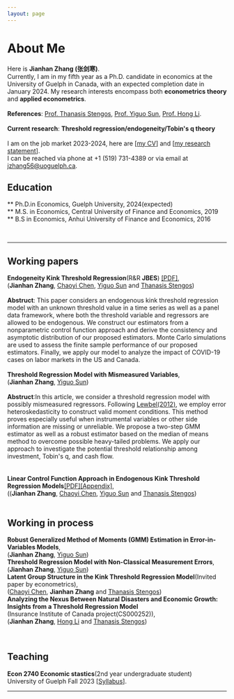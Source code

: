 ```yaml
---
layout: page
---
```


# About Me


Here is **Jianhan Zhang (张剑寒)**.       
Currently, I am in my fifth year as a Ph.D. candidate in economics at the University of Guelph in Canada, with an expected completion date in January 2024. My research interests encompass both **econometrics theory** and **applied econometrics**.  
<br> 
**References**: [Prof. Thanasis Stengos](https://www.uoguelph.ca/lang/people/thanasis-stengos), [Prof. Yiguo Sun](https://www.uoguelph.ca/lang/people/yiguo-sun), [Prof. Hong Li](https://www.uoguelph.ca/lang/people/hong-li).   
<br> 
 **Current research**: **Threshold regression/endogeneity/Tobin's q theory**  
 <br>
 I am on the job market 2023-2024, here are [[my CV](https://jianhzhang.github.io/file/Resume_JianhanZhang_Dec1.pdf)] and [[my research statement](https://jianhzhang.github.io/file/JianhanZhang_RS_Dec1.pdf)].
 <br>
 I can be reached via phone at +1 (519) 731-4389 or via email at <a href="mailto:jzhang56@uoguelph.ca">jzhang56@uoguelph.ca</a>.
<br>

## Education  
** Ph.D.in Economics, Guelph University, 2024(expected)  
** M.S. in Economics, Central University of Finance and Economics, 2019  
** B.S  in Economics,  Anhui University of Finance and Economics, 2016  

<br>

---
## Working papers  
**Endogeneity Kink Threshold Regression**(R&R **JBES**) [[PDF]](https://jianhzhang.github.io/file/Endogenous_kink.pdf),  
(**Jianhan Zhang**, [Chaoyi Chen](https://www.chenchaoyi.com), [Yiguo Sun](https://www.uoguelph.ca/lang/people/yiguo-sun) and [Thanasis Stengos](https://www.uoguelph.ca/lang/people/thanasis-stengos))  
<br/> 
**Abstruct**: This paper considers an endogenous kink threshold regression model with an unknown threshold value in a time series as well as a panel data framework, where both the threshold variable and regressors are allowed to be endogenous. We construct our estimators from a nonparametric control function approach and derive the consistency and asymptotic distribution of our proposed estimators. Monte Carlo simulations are used to assess the finite sample performance of our proposed estimators. Finally, we apply our model to analyze the impact of COVID-19 cases on labor markets in the US and Canada. 
<br/>   
**Threshold Regression Model with Mismeasured Variables**,    
(**Jianhan Zhang**, [Yiguo Sun](https://www.uoguelph.ca/lang/people/yiguo-sun))   
<br/> 
**Abstruct**:In this article, we consider a threshold regression model with possibly mismeasured regressors. Following [Lewbel(2012)](https://www.tandfonline.com/doi/full/10.1080/07350015.2012.643126), we employ error heteroskedasticity to construct valid moment conditions. This method proves especially useful when instrumental variables or other side information are missing or unreliable. We propose a two-step GMM estimator as well as a robust estimator based on the median of means method to overcome possible heavy-tailed problems. We apply our approach to investigate the potential threshold relationship among investment, Tobin's q, and cash flow.  
<br/>   
**Linear Control Function Approach in Endogenous Kink Threshold Regression Models**[[PDF]](https://jianhzhang.github.io/file/Kink_Linear.pdf)[[Appendix]](https://jianhzhang.github.io/file/Kink_Linear_Appendix.pdf),  
((**Jianhan Zhang**, [Chaoyi Chen](https://www.chenchaoyi.com), [Yiguo Sun](https://www.uoguelph.ca/lang/people/yiguo-sun) and [Thanasis Stengos](https://www.uoguelph.ca/lang/people/thanasis-stengos))  
<br/>  
## Working in process 
**Robust Generalized Method of Moments (GMM) Estimation in Error-in-Variables Models**,    
(**Jianhan Zhang**, [Yiguo Sun](https://www.uoguelph.ca/lang/people/yiguo-sun))  
**Threshold Regression Model with Non-Classical Measurement Errors**,    
(**Jianhan Zhang**, [Yiguo Sun](https://www.uoguelph.ca/lang/people/yiguo-sun))     
**Latent Group Structure in the Kink Threshold Regression Model**(Invited paper by econometrics),    
([Chaoyi Chen](https://www.chenchaoyi.com), **Jianhan Zhang** and [Thanasis Stengos](https://www.uoguelph.ca/lang/people/thanasis-stengos))    
**Analyzing the Nexus Between Natural Disasters and Economic Growth: Insights from a Threshold Regression Model**  
(Insurance Institute of Canada project(CS000252)),    
(**Jianhan Zhang**, [Hong Li](https://www.uoguelph.ca/lang/people/hong-li) and [Thanasis Stengos](https://www.uoguelph.ca/lang/people/thanasis-stengos))     




<br>

## Teaching  
**Econ 2740 Economic stastics**(2nd year undergraduate student)  
University of Guelph  Fall 2023  [[Syllabus](https://jianhzhang.github.io/file/ECON_2740_03_F23.pdf)].


---

